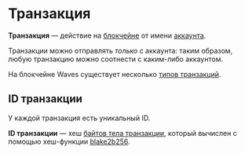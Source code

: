 # Транзакция

**Транзакция** — действие на [блокчейне](/blockchain/blockchain.md) от имени [аккаунта](/blockchain/account.md).

Транзакции можно отправлять _только_ с аккаунта: таким образом, любую транзакцию можно соотнести с каким-либо аккаунтом.

На блокчейне Waves существует несколько [типов транзакций](/blockchain/transaction-type.md).

## ID транзакции

У каждой транзакция есть уникальный ID.

**ID транзакции** — хеш [байтов тела транзакции](/blockchain/transaction-body-bytes.md), который вычислен с помощью хеш-функции [blake2b256](https://en.wikipedia.org/wiki/BLAKE_(hash_function)).
